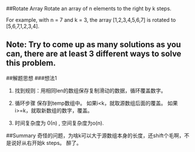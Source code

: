 
##Rotate Array
Rotate an array of n elements to the right by k steps.

For example, with n = 7 and k = 3, the array [1,2,3,4,5,6,7] is rotated to [5,6,7,1,2,3,4].

Note:
Try to come up as many solutions as you can, there are at least 3 different ways to solve this problem.
---
##解题思想
###想法1
1. 找到规则：用相同len的数组保存复制滑动的数据，循环覆盖数字。
	
2. 	循环步骤
	保存到temp数组中。
	如果i<k，就取源数组后面的覆盖。
	如果i>=k，就取新数组的数字，覆盖。

3. 时间复杂度为 0(n) , 空间复杂度为o(n).

##Summary
奇怪的问题，为啥k可以大于源数组本身的长度，还shift个毛啊，不是说好从右开始k steps。
醉了。






